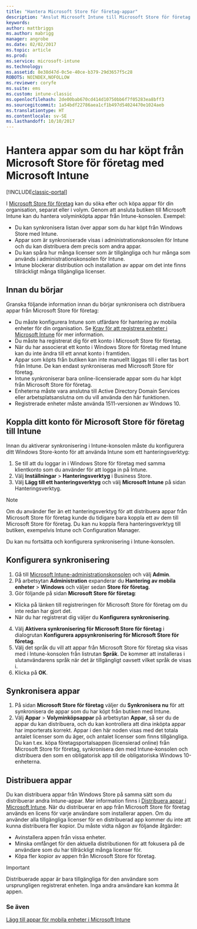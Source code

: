 ```yaml
---
title: "Hantera Microsoft Store för företag-appar"
description: "Anslut Microsoft Intune till Microsoft Store för företag om du vill hantera och distribuera volyminköpta appar från Intune-konsolen"
keywords: 
author: mattbriggs
ms.author: mabrigg
manager: angrobe
ms.date: 02/02/2017
ms.topic: article
ms.prod: 
ms.service: microsoft-intune
ms.technology: 
ms.assetid: 8e38d47d-0c5e-40ce-b379-29d3657f5c28
ROBOTS: NOINDEX,NOFOLLOW
ms.reviewer: coryfe
ms.suite: ems
ms.custom: intune-classic
ms.openlocfilehash: 2de00bab670cd414d10750bb6f7f05283ea8bff3
ms.sourcegitcommit: 1a54bdf22786aea1cf1b497d54024470e1024aeb
ms.translationtype: HT
ms.contentlocale: sv-SE
ms.lasthandoff: 10/10/2017
---
```

# <a name="manage-apps-you-purchased-from-the-microsoft-store-for-business-with-microsoft-intune"></a>Hantera appar som du har köpt från Microsoft Store för företag med Microsoft Intune

[!INCLUDE[classic-portal](../includes/classic-portal.md)]

I [Microsoft Store för företag](https://www.microsoft.com/business-store) kan du söka efter och köpa appar för din organisation, separat eller i volym. Genom att ansluta butiken till Microsoft Intune kan du hantera volyminköpta appar från Intune-konsolen. Exempel:
* Du kan synkronisera listan över appar som du har köpt från Windows Store med Intune.
* Appar som är synkroniserade visas i administrationskonsolen för Intune och du kan distribuera dem precis som andra appar.
* Du kan spåra hur många licenser som är tillgängliga och hur många som används i administrationskonsolen för Intune.
* Intune blockerar distribution och installation av appar om det inte finns tillräckligt många tillgängliga licenser.

## <a name="before-you-start"></a>Innan du börjar
Granska följande information innan du börjar synkronisera och distribuera appar från Microsoft Store för företag:
* Du måste konfigurera Intune som utfärdare för hantering av mobila enheter för din organisation. Se [Krav för att registrera enheter i Microsoft Intune](prerequisites-for-enrollment.md) för mer information.
* Du måste ha registrerat dig för ett konto i Microsoft Store för företag.
* När du har associerat ett konto i Windows Store för företag med Intune kan du inte ändra till ett annat konto i framtiden.
* Appar som köpts från butiken kan inte manuellt läggas till i eller tas bort från Intune. De kan endast synkroniseras med Microsoft Store för företag.
* Intune synkroniserar bara online-licensierade appar som du har köpt från Microsoft Store för företag.
* Enheterna måste vara anslutna till Active Directory Domain Services eller arbetsplatsanslutna om du vill använda den här funktionen.
* Registrerade enheter måste använda 1511-versionen av Windows 10.

## <a name="associate-your-microsoft-store-for-business-account-with-intune"></a>Koppla ditt konto för Microsoft Store för företag till Intune
Innan du aktiverar synkronisering i Intune-konsolen måste du konfigurera ditt Windows Store-konto för att använda Intune som ett hanteringsverktyg:
1. Se till att du loggar in i Windows Store för företag med samma klientkonto som du använder för att logga in på Intune.
2. Välj **Inställningar** > **Hanteringsverktyg** i Business Store.
3. Välj **Lägg till ett hanteringsverktyg** och välj **Microsoft Intune** på sidan Hanteringsverktyg.

> [!NOTE]
> Om du använder fler än ett hanteringsverktyg för att distribuera appar från Microsoft Store för företag kunde du tidigare bara koppla ett av dem till Microsoft Store för företag. Du kan nu koppla flera hanteringsverktyg till butiken, exempelvis Intune och Configuration Manager.

Du kan nu fortsätta och konfigurera synkronisering i Intune-konsolen.

## <a name="configure-synchronization"></a>Konfigurera synkronisering

1. Gå till [Microsoft Intune-administrationskonsolen](https://manage.microsoft.com) och välj **Admin**.
2. På arbetsytan **Administration** expanderar du **Hantering av mobila enheter** > **Windows** och väljer sedan **Store för företag**.
3. Gör följande på sidan **Microsoft Store för företag**:
 * Klicka på länken till registreringen för Microsoft Store för företag om du inte redan har gjort det.
 * När du har registrerat dig väljer du **Konfigurera synkronisering**.
4. Välj **Aktivera synkronisering för Microsoft Store för företag** i dialogrutan **Konfigurera appsynkronisering för Microsoft Store för företag**.
5. Välj det språk du vill att appar från Microsoft Store för företag ska visas med i Intune-konsolen från listrutan **Språk**. De kommer att installeras i slutanvändarens språk när det är tillgängligt oavsett vilket språk de visas i.
6. Klicka på **OK**.

## <a name="synchronize-apps"></a>Synkronisera appar

1. På sidan **Microsoft Store för företag** väljer du **Synkronisera nu** för att synkronisera de appar som du har köpt från butiken med Intune.
2. Välj **Appar** > **Volyminköpsappar** på arbetsytan **Appar**, så ser du de appar du kan distribuera, och du kan kontrollera att dina inköpta appar har importerats korrekt. Appar i den här noden visas med det totala antalet licenser som du äger, och antalet licenser som finns tillgängliga.
Du kan t.ex. köpa företagsportalsappen (licensierad online) från Microsoft Store för företag, synkronisera den med Intune-konsolen och distribuera den som en obligatorisk app till de obligatoriska Windows 10-enheterna. 


## <a name="deploy-apps"></a>Distribuera appar

Du kan distribuera appar från Windows Store på samma sätt som du distribuerar andra Intune-appar. Mer information finns i [Distribuera appar i Microsoft Intune](deploy-apps-in-microsoft-intune.md).
När du distribuerar en app från Microsoft Store för företag används en licens för varje användare som installerar appen. Om du använder alla tillgängliga licenser för en distribuerad app kommer du inte att kunna distribuera fler kopior. Du måste vidta någon av följande åtgärder:
* Avinstallera appen från vissa enheter.
* Minska omfånget för den aktuella distributionen för att fokusera på de användare som du har tillräckligt många licenser för.
* Köpa fler kopior av appen från Microsoft Store för företag.

> [!Important]
> Distribuerade appar är bara tillgängliga för den användare som ursprungligen registrerat enheten. Inga andra användare kan komma åt appen.


### <a name="see-also"></a>Se även
[Lägg till appar för mobila enheter i Microsoft Intune](add-apps-for-mobile-devices-in-microsoft-intune.md)
